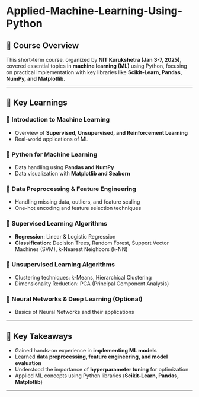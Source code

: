 # Applied-Machine-Learning-Using-Python

## 📌 **Course Overview**  
This short-term course, organized by **NIT Kurukshetra (Jan 3-7, 2025)**, covered essential topics in **machine learning (ML)** using Python, focusing on practical implementation with key libraries like **Scikit-Learn, Pandas, NumPy, and Matplotlib**.

---

## **📅 Key Learnings**  

### **🔹 Introduction to Machine Learning**
- Overview of **Supervised, Unsupervised, and Reinforcement Learning**  
- Real-world applications of ML  

### **🔹 Python for Machine Learning**
- Data handling using **Pandas and NumPy**  
- Data visualization with **Matplotlib and Seaborn**  

### **🔹 Data Preprocessing & Feature Engineering**
- Handling missing data, outliers, and feature scaling  
- One-hot encoding and feature selection techniques  

### **🔹 Supervised Learning Algorithms**
- **Regression**: Linear & Logistic Regression  
- **Classification**: Decision Trees, Random Forest, Support Vector Machines (SVM), k-Nearest Neighbors (k-NN)  

### **🔹 Unsupervised Learning Algorithms**
- Clustering techniques: k-Means, Hierarchical Clustering 
- Dimensionality Reduction: PCA (Principal Component Analysis)  

### **🔹 Neural Networks & Deep Learning (Optional)**
- Basics of Neural Networks and their applications  

---

## **🚀 Key Takeaways**
- Gained hands-on experience in **implementing ML models**  
- Learned **data preprocessing, feature engineering, and model evaluation**  
- Understood the importance of **hyperparameter tuning** for optimization  
- Applied ML concepts using Python libraries (**Scikit-Learn, Pandas, Matplotlib**)  

---
